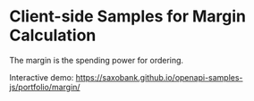 # Client-side Samples for Margin Calculation

The margin is the spending power for ordering.

Interactive demo: <https://saxobank.github.io/openapi-samples-js/portfolio/margin/>
